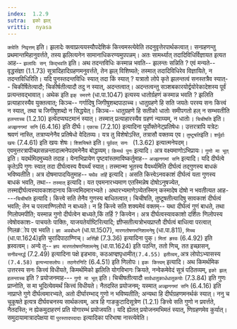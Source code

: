 ```yaml
---
index:  1.2.9
sutra:  इको झल्
vritti:  nyasa
---
```


`क्त्वेति निवृत्तम्` इति। झलादेः क्त्वाप्रत्ययस्यौपदेशिकं कित्त्वमस्त्येवेति तदनुवृत्तेरपार्थकत्वात्। सन्ग्रहणन्तु प्रथमान्तमिहानुवर्त्तते, तस्य झलित्यनेन सामानाधिकरण्यमुपपन्नम्। अतः सामर्थ्यात् तदादिविधिर्विज्ञायत इत्यत आह-- `झलादिः सन् किद्भवति` इति।
अथ तदन्तविधिः कस्मान्न भवति-- झलन्तः सन्निति ? एवं मन्यते-- वृद्धसंज्ञा (1.1.73) सूत्रादिहादिग्रहणमनुवर्त्तते, तेन झल् विशिष्यते; तस्मात् तदादिविधिरेव विज्ञायिते, न तदन्तविधिरिति। यदि पुनस्तदन्तविधिः स्यात् तदा किं स्यात् ? यत्रातो लोपे कृते झलन्तत्वं सनस्तत्रैव स्यात्-- चिकीर्षितेत्यादौ; चिकीर्षतीत्यादौ तदु न स्यात्, अदन्तत्वात्। अदन्तत्वन्तु सञ्शबकारयोर्द्वयोरेकादेशस्य पूर्वं प्रत्यन्तवद्भावात्।
अथेक इति `इक् स्मरणे` (धा.पा.1047) इत्यस्य धातोर्ग्रहणं कस्मान्न भवति ? झलिति प्रत्याहारस्यैव युक्तत्वात्; किञ्च-- गर्गादिषु जिगीषुशब्दपाठाच्च। धातुग्रहणे हि सति जयतेः परस्य सनः कित्त्वं न स्यात्, तथा च जिगीषुशब्दो न सिद्ध्येत्। किञ्च-- धातुग्रहणे हि सतीको धातोः समीपगतो हल् न सम्भवतीति `हलन्ताच्च` (1.2.10) इत्येदप्यघटमानं स्यात्। तस्मात् प्रत्याहारस्यैव ग्रहणं न्याय्यम्, न धातोः। `चिचीषति` इति। `अज्झनगमां सनि` (6.4.16) इति दीर्घः। `एकाचः` (7.2.10) इत्यादिना पूर्वोक्तेनेट्प्रतिषेधः। उत्तरत्रापि यत्रेटः श्रवणं नास्ति, तत्राप्यनेनैव प्रतिषेधो वेदितव्यः। यत्र तु विशेषोऽस्ति, तत्रासौ वक्तव्य एव। `तुष्टूषति`इति। `शर्पूर्वाः खयः` (7.4.61) इति खयः शेषः। `शिशयिषते` इति। `पूर्ववत् सनः ` (1.3.62) इत्यात्मनेपदम्। एवमुत्तरत्रापीच्छासन्नन्तादात्मनेपदमनेनैव बोद्धव्यम्।
`किमर्थ पुनः` इत्यादि। अत्र वक्ष्यमाणोऽभिप्रायः। `गुणो मा भूत्` इति। यदर्थमिदमुच्यते तदाह। येनाभिप्रायेण पृष्टवांस्तमाविष्कर्तुमाह-- `अज्झनगमां सनि` इत्यादि। यदि दीर्घत्वे कृतेऽपि गुणः स्यात् तदा दीर्घत्वस्य वैयर्थ्यं स्यात्। तस्मान्मा भूतस्य वैयर्थ्यमिति दीर्घत्वं तद्गुणस्य बाधकं भविष्यतीति। अत्र दोषमापादयितुमाह-- `यथैव तर्हि` इत्यादि। असति कित्त्वेऽनवकाशं दीर्घत्वं यता गुणस्य बाधकं भवति, तथा-- `तस्मात्` इत्यादि। यत एवमनारभ्यमाण एतस्मिन्नेष दोषोऽनुषज्येत, तस्माद्दीर्घत्वस्यावकाशदानाय कित्त्वमिदमारभ्यते। अथारभ्यमाणेऽप्येतस्मिन् कस्मादेष दोषो न भवतीत्यत आह----`चिचीषति` इत्यादि। कित्त्वे सति तेनैव गुणस्य बाधितत्वात्। चिचीषति, तुष्टूषतीत्यादिषु सावकाशं दीर्घत्वं भवति; तेन च परत्वाण्णिलोपो न बाध्यते। न हि कित्त्वे सति शक्यमेवं वक्तम्-- यथा दीर्घत्वं गुणं बाधते, तथा णिलोपमपीति; यस्मान्न गुणो दीर्घत्वेन बाध्यते,किं तर्हि ? कित्त्वेन। अत्र दीर्घत्वस्यावकाशो दर्शितः णिलोपस्य त्वेषोवकाशः- पाचयतेः पाक्तिः, याजयतेर्याष्टिरित्यादि; ज्ञीप्सतीत्यत्रोभयप्राप्तौ दीर्घत्वं बाधित्वा परत्वात् णिल#ोप एव भवति। `ज्ञा अवबोधने` (धा.पा.1507), `मारणतोषणमनिशामनेषु` (धा.पा.811), `मिच्च` (धा.पा.1624)इति चुरादिपाठाण्णिच्। `अर्त्तिह्री` (7.3.36) इत्यादिना पुक्। `मितां ह्रस्वः` (6.4.92) इति ह्रस्वत्वम्। अन्ये तु-- `ज्ञप मारणतोषणनिशामनेषु` (धा.पा.1624) इति पठन्ति, ततो णिच्, तत इच्छासन्, `सनीवन्तर्द्ध` (7.2.49) इत्यादिना पक्षे इडभावः, कठआप्ज्ञपृधामीत्` (7.4.55) इतीत्वम्, `अत्र लोपोऽभ्यासस्य` (7.4.58) इत्यभ्यासलोपः। तठणेरनिटि` (6.4.51) इति णिलोपः।
`इकः कित्त्वम्` इत्यादि। अथ किमर्थमिक उत्तरस्य सनः कित्त्वं विधीयते, किमर्थमिको झलिति योगविभागः क्रियते, नन्वेकमेवेदं सूत्रं पठितव्यम्, `इको झल् हलन्ताच्च` इति ? प्रयोजनमाह--- `गुणो मा भूत्` इति। चिचीषतीत्यादौ `सार्वधातुकार्धधातुकयोः` (7.3.84) इति गुणः प्राप्नोति, स मा भूदित्येवमर्थं कित्त्वं विधीयते। नैतदस्ति प्रयोजनम्; यस्मात् `अज्झनगमां सनि` (6.4.16) इति नाप्राप्ते गुणे दीर्घत्वमारभ्यते, अतो दीर्घारम्भाद् गुणो न भविष्यतीति; अन्यथा हि दीर्घग्रहणमनर्थकं स्यात्। ननु च चुकूषते इत्यत्र दीर्घवचनस्य सार्थकत्वम्, अत्र हि गाङकुटादिसूत्रेण (1.2.1) ङित्त्वे सति गुणो न प्रवर्त्तते, नैतदस्ति; न ह्येकमुदाहरणं प्रति योगारम्भं प्रयोजयति। यदि ह्येतत् प्रयोजनमभिमतं स्यात्, णिग्रहणमेव कुर्यात्। समुदायामात्रादपेक्षया वा `पुरस्तादपदादाः` इत्यादिका परिभाषा नास्त्येवेति।

